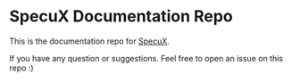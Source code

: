 # SpecuX Documentation Repo

This is the documentation repo for [SpecuX](https://specux.com).

If you have any question or suggestions. Feel free to open an issue on this repo :)